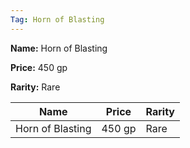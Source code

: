 ```yaml
---
Tag: Horn of Blasting
---
```


**Name:** Horn of Blasting

**Price:** 450 gp

**Rarity:** Rare

| Name     | Price     | Rarity     |
| -------- | --------- | ---------- |
| Horn of Blasting | 450 gp | Rare |
